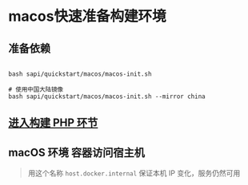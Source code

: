 # macos快速准备构建环境

## 准备依赖
```shell

bash sapi/quickstart/macos/macos-init.sh

# 使用中国大陆镜像
bash sapi/quickstart/macos/macos-init.sh --mirror china

```

## [进入构建 PHP 环节](../README.md#构建依赖库-构建swoole-打包)


## macOS 环境 容器访问宿主机
> 用这个名称 `host.docker.internal` 保证本机 IP 变化，服务仍然可用

